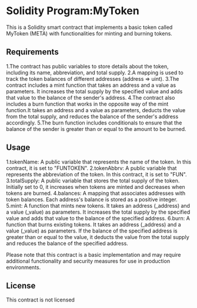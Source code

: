 # Solidity Program:MyToken
This is a Solidity smart contract that implements a basic token called MyToken (META) with functionalities for minting and burning tokens.

## Requirements
1.The contract has public variables to store details about the token, including its name, 
  abbreviation, and total supply.
2.A mapping is used to track the token balances of different addresses (address => uint).
3.The contract includes a mint function that takes an address and a value as parameters. It 
  increases the total supply by the specified value and adds that value to the balance of the 
  sender's address.
4.The contract also includes a burn function that works in the opposite way of the mint 
  function.It takes an address and a value as parameters, deducts the value from the total 
  supply, and reduces the balance of the sender's address accordingly.
5.The burn function includes conditionals to ensure that the balance of the sender is greater 
  than or equal to the amount to be burned.

## Usage
1.tokenName: A public variable that represents the name of the token. In this contract, it is 
  set to "FUNTOKEN".
2.tokenAbbrv: A public variable that represents the abbreviation of the token. In this 
  contract, it is set to "FUN".
3.totalSupply: A public variable that stores the total supply of the token. Initially set to 0, 
  it increases when tokens are minted and decreases when tokens are burned.
4.balances: A mapping that associates addresses with token balances. Each address's balance is 
  stored as a positive integer.
5.mint: A function that mints new tokens. It takes an address (_address) and a value (_value) 
  as parameters. It increases the total supply by the specified value and adds that value to 
  the balance of the specified address.
6.burn: A function that burns existing tokens. It takes an address (_address) and a value 
  (_value) as parameters. If the balance of the specified address is greater than or equal to 
  the value, it deducts the value from the total supply and reduces the balance of the 
  specified address.

Please note that this contract is a basic implementation and may require additional functionality and security measures for use in production environments.

## License
This contract is not licensed
